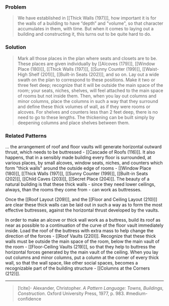 ### Problem
>We have established in [[Thick Walls (197)]], how important it is for the walls of a building to have “depth” and "volume", so that character accumulates in them, with time. But when it comes to laying out a building and constructing it, this turns out to be quite hard to do.

### Solution
>Mark all those places in the plan where seats and closets are to be. These places are given individually by [[Alcoves (179)]], [[Window Place (180)]], [[Thick Walls (197)]], [[Sunny Counter (199)]], [[Waist-High Shelf (201)]], [[Built-in Seats (202)]], and so on. Lay out a wide swath on the plan to correspond to these positions. Make it two or three feet deep; recognize that it will be outside the main space of the room; your seats, niches, shelves, will feel attached to the main space of rooms but not inside them. Then, when you lay out columns and minor columns, place the columns in such a way that they surround and define these thick volumes of wall, as if they were rooms or alcoves.
>For shelves and counters less than 2 feet deep, there is no need to go to these lengths. The thickening can be built simply by deepening columns and place shelves between them.

### Related Patterns
... the arrangement of roof and floor vaults will generate horizontal outward thrust, which needs to be buttressed - [[Cascade of Roofs (116)]]. It also happens, that in a sensibly made building every floor is surrounded, at various places, by small alcoves, window seats, niches, and counters which form "thick walls" around the outside edge of rooms - [[Window Place (180)]], [[Thick Walls (197)]], [[Sunny Counter (199)]], [[Built-in Seats (202)]], [[Child Caves (203)]], [[Secret Place (204)]]. The beauty of a natural building is that these thick walls - since they need lower ceilings, always, than the rooms they come from - can work as buttresses.

Once the [[Roof Layout (209)]], and the [[Floor and Ceiling Layout (210)]] are clear these thick walls can be laid out in such a way as to form the most effective buttresses, against the horizontal thrust developed by the vaults.

In order to make an alcove or thick wall work as a buttress, build its roof as near as possible to a continuation of the curve of the floor vault immediately inside. Load the roof of the buttress with extra mass to help change the direction of the forces - [[Roof Vaults (220)]]. Recognize that these thick walls must be outside the main space of the room, below the main vault of the room - [[Floor-Ceiling Vaults (219)]], so that they help to buttress the horizontal forces generated by the main vault of the ceiling. When you lay out columns and minor columns, put a column at the corner of every thick wall, so that the wall space, like other social spaces, becomes a recognizable part of the building structure - [[Columns at the Corners (212)]].

---
> [!cite]- Alexander, Christopher. _A Pattern Language: Towns, Buildings, Construction_. Oxford University Press, 1977, p. 983.
> #medium-confidence 